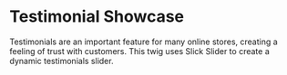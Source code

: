 # Testimonial Showcase
Testimonials are an important feature for many online stores, creating a feeling of trust with customers. This twig uses Slick Slider to create a dynamic testimonials slider.
